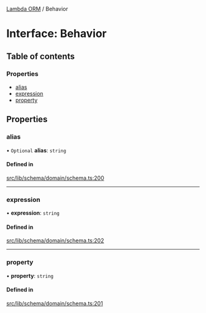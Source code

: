[Lambda ORM](../README.md) / Behavior

# Interface: Behavior

## Table of contents

### Properties

- [alias](Behavior.md#alias)
- [expression](Behavior.md#expression)
- [property](Behavior.md#property)

## Properties

### alias

• `Optional` **alias**: `string`

#### Defined in

[src/lib/schema/domain/schema.ts:200](https://github.com/lambda-orm/lambdaorm-base/blob/241a856/src/lib/schema/domain/schema.ts#L200)

___

### expression

• **expression**: `string`

#### Defined in

[src/lib/schema/domain/schema.ts:202](https://github.com/lambda-orm/lambdaorm-base/blob/241a856/src/lib/schema/domain/schema.ts#L202)

___

### property

• **property**: `string`

#### Defined in

[src/lib/schema/domain/schema.ts:201](https://github.com/lambda-orm/lambdaorm-base/blob/241a856/src/lib/schema/domain/schema.ts#L201)
